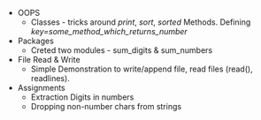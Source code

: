 * OOPS 
  * Classes - tricks around *print*, *sort*, *sorted* Methods. Defining *key=some_method_which_returns_number* 
* Packages 
  * Creted two modules - sum_digits & sum_numbers
* File Read & Write 
   * Simple Demonstration to write/append file, read files (read(), readlines). 
* Assignments 
   * Extraction Digits in numbers
   * Dropping non-number chars from strings 

